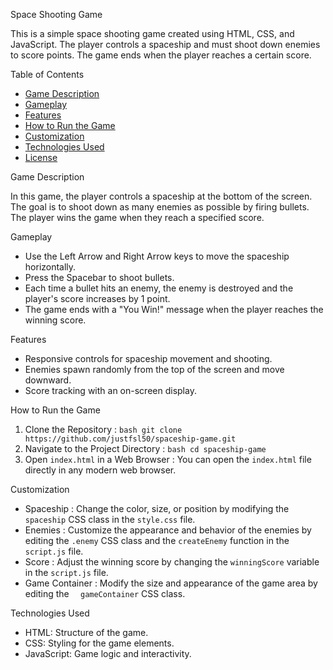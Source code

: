 Space Shooting Game

This is a simple space shooting game created using HTML, CSS, and JavaScript. The player controls a spaceship and must shoot down enemies to score points. The game ends when the player reaches a certain score.

Table of Contents

- [Game Description](  game-description)
- [Gameplay](  gameplay)
- [Features](  features)
- [How to Run the Game](  how-to-run-the-game)
- [Customization](  customization)
- [Technologies Used](  technologies-used)
- [License](  license)

Game Description

In this game, the player controls a spaceship at the bottom of the screen. The goal is to shoot down as many enemies as possible by firing bullets. The player wins the game when they reach a specified score.

Gameplay

- Use the   Left Arrow   and   Right Arrow   keys to move the spaceship horizontally.
- Press the   Spacebar   to shoot bullets.
- Each time a bullet hits an enemy, the enemy is destroyed and the player's score increases by 1 point.
- The game ends with a "You Win!" message when the player reaches the winning score.

Features

- Responsive controls for spaceship movement and shooting.
- Enemies spawn randomly from the top of the screen and move downward.
- Score tracking with an on-screen display.

How to Run the Game

1.   Clone the Repository  :
    ```bash
    git clone https://github.com/justfsl50/spaceship-game.git
    ```
2.   Navigate to the Project Directory  :
    ```bash
    cd spaceship-game
    ```
3.   Open `index.html` in a Web Browser  :
    You can open the `index.html` file directly in any modern web browser.

Customization

-   Spaceship  : Change the color, size, or position by modifying the `  spaceship` CSS class in the `style.css` file.
-   Enemies  : Customize the appearance and behavior of the enemies by editing the `.enemy` CSS class and the `createEnemy` function in the `script.js` file.
-   Score  : Adjust the winning score by changing the `winningScore` variable in the `script.js` file.
-   Game Container  : Modify the size and appearance of the game area by editing the `  gameContainer` CSS class.

Technologies Used
- HTML: Structure of the game.
- CSS: Styling for the game elements.
- JavaScript: Game logic and interactivity.